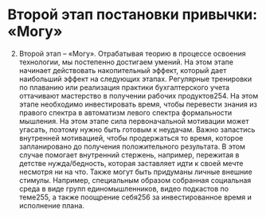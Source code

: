 # Второй этап постановки привычки: «Могу»

2. Второй этап – «Могу». Отрабатывая теорию в процессе освоения технологии, мы постепенно достигаем умений. На этом этапе начинает действовать накопительный эффект, который дает наибольший эффект на следующих этапах. Регулярные тренировки по плаванию или реализация практики бухгалтерского учета оттачивают мастерство в получении рабочих продуктов254.
На этом этапе необходимо инвестировать время, чтобы перевести знания из правого спектра в автоматизм левого спектра формальности мышления. На этом этапе сила первоначальной мотивации может угасать, поэтому нужно быть готовым к неудачам. Важно запастись внутренней мотивацией, чтобы продержаться то время, которое запланировано до получения положительного результата. В этом случае помогает внутренний стержень, например, пережитая в детстве нужда/бедность, которая заставляет идти к своей мечте несмотря ни на что.
Также могут быть придуманы личные внешние стимулы. Например, специальным образом собранная социальная среда в виде групп единомышленников, видео подкастов по теме255, а также поощрение себя256 за инвестированное время и исполнение плана.
